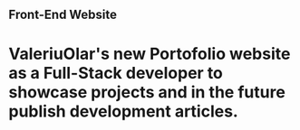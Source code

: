 ## Front-End Website
# ValeriuOlar's new Portofolio website as a Full-Stack developer to showcase projects and in the future publish development articles.
